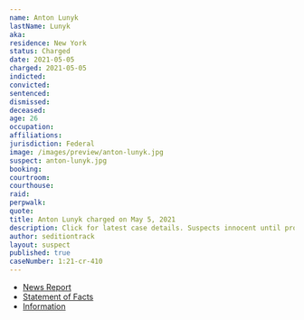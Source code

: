 ```yaml
---
name: Anton Lunyk
lastName: Lunyk
aka:
residence: New York
status: Charged
date: 2021-05-05
charged: 2021-05-05
indicted:
convicted: 
sentenced: 
dismissed: 
deceased:
age: 26
occupation:
affiliations:
jurisdiction: Federal
image: /images/preview/anton-lunyk.jpg
suspect: anton-lunyk.jpg
booking:
courtroom:
courthouse:
raid:
perpwalk:
quote:
title: Anton Lunyk charged on May 5, 2021
description: Click for latest case details. Suspects innocent until proven guilty.
author: seditiontrack
layout: suspect
published: true
caseNumber: 1:21-cr-410
---
```

- [News Report](https://www.brooklynpaper.com/midwood-man-arrested-for-alleged-participation-in-capitol-riot/)
- [Statement of Facts](https://www.justice.gov/usao-dc/case-multi-defendant/file/1393986/download)
- [Information](https://www.justice.gov/usao-dc/case-multi-defendant/file/1419116/download)
